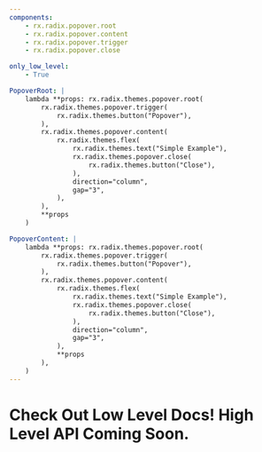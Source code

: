 ```yaml
---
components:
    - rx.radix.popover.root
    - rx.radix.popover.content
    - rx.radix.popover.trigger
    - rx.radix.popover.close

only_low_level:
    - True

PopoverRoot: |
    lambda **props: rx.radix.themes.popover.root(
        rx.radix.themes.popover.trigger(
            rx.radix.themes.button("Popover"),
        ),
        rx.radix.themes.popover.content(
            rx.radix.themes.flex(
                rx.radix.themes.text("Simple Example"),
                rx.radix.themes.popover.close(
                    rx.radix.themes.button("Close"),
                ),
                direction="column",
                gap="3",
            ),
        ),
        **props
    )

PopoverContent: |
    lambda **props: rx.radix.themes.popover.root(
        rx.radix.themes.popover.trigger(
            rx.radix.themes.button("Popover"),
        ),
        rx.radix.themes.popover.content(
            rx.radix.themes.flex(
                rx.radix.themes.text("Simple Example"),
                rx.radix.themes.popover.close(
                    rx.radix.themes.button("Close"),
                ),
                direction="column",
                gap="3",
            ),
            **props
        ),
    )
---
```



# Check Out Low Level Docs! High Level API Coming Soon.

